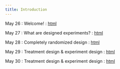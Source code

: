 ```yaml
---
title: Introduction 
---
```


May 26
: Welcome!
  : [html](https://stat720.github.io/book2025/index.html)

May 27
: What are designed experiments? 
  : [html](https://stat720.github.io/book2025/index.html)

May 28
: Completely randomized design
  : [html](https://stat720.github.io/book2025/index.html)

May 29
: Treatment design & experiment design
  : [html](https://stat720.github.io/book2025/index.html)

May 30
: Treatment design & experiment design
  : [html](https://stat720.github.io/book2025/index.html)
